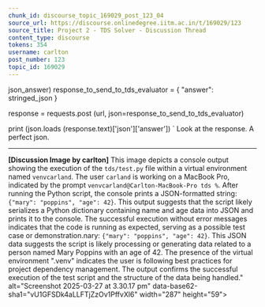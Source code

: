 ```yaml
---
chunk_id: discourse_topic_169029_post_123_04
source_url: https://discourse.onlinedegree.iitm.ac.in/t/169029/123
source_title: Project 2 - TDS Solver - Discussion Thread
content_type: discourse
tokens: 354
username: carlton
post_number: 123
topic_id: 169029
---
```


json_answer)
response_to_send_to_tds_evaluator = {
"answer": stringed_json
}

response = requests.post (url, json=response_to_send_to_tds_evaluator)

print (json.loads (response.text)['json']['answer'])
`
Look at the response. A perfect json.

---

**[Discussion Image by carlton]** This image depicts a console output showing the execution of the `tds/test.py` file within a virtual environment named `venvcarland`. The user `carland` is working on a MacBook Pro, indicated by the prompt `venvcarland@Carlton-MacBook-Pro tds %`. After running the Python script, the console prints a JSON-formatted string: `{"mary": "poppins", "age": 42}`. This output suggests that the script likely serializes a Python dictionary containing name and age data into JSON and prints it to the console. The successful execution without error messages indicates that the code is running as expected, serving as a possible test case or demonstration.nary: `{"mary": "poppins", "age": 42}`. This JSON data suggests the script is likely processing or generating data related to a person named Mary Poppins with an age of 42. The presence of the virtual environment ".venv" indicates the user is following best practices for project dependency management. The output confirms the successful execution of the test script and the structure of the data being handled." alt="Screenshot 2025-03-27 at 3.30.17 pm" data-base62-sha1="vU1GFSDk4aLLFTjZzOv1PffvXl6" width="287" height="59">
